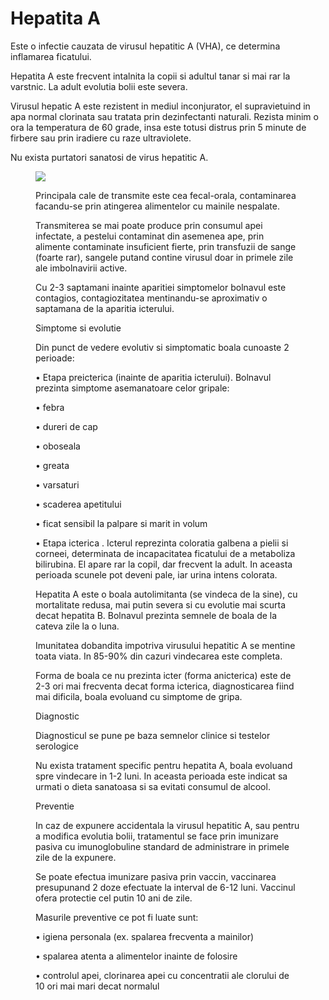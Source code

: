 
# Hepatita A
Este o infectie cauzata de virusul hepatitic A (VHA), ce determina inflamarea ficatului.

Hepatita A este frecvent intalnita la copii si adultul tanar si mai rar la varstnic. La adult evolutia bolii este severa.

Virusul hepatic A este rezistent in mediul inconjurator, el supravietuind in apa normal clorinata sau tratata prin dezinfectanti naturali. Rezista minim o ora la temperatura de 60 grade, insa este totusi distrus prin 5 minute de firbere sau prin iradiere cu raze ultraviolete.

Nu exista purtatori sanatosi de virus hepatitic A.
<figure class="left"><img src='http://www.dspalba.ro/promovare/AFIS%20HEPATITA%20mare.jpg' /></ figure>

Principala cale de transmite este cea fecal-orala, contaminarea facandu-se prin atingerea alimentelor cu mainile nespalate.

Transmiterea se mai poate produce prin consumul apei infectate, a pestelui contaminat din asemenea ape, prin alimente contaminate insuficient fierte, prin transfuzii de sange (foarte rar), sangele putand contine virusul doar in primele zile ale imbolnavirii active.

Cu 2-3 saptamani inainte aparitiei simptomelor bolnavul este contagios, contagiozitatea mentinandu-se aproximativ o saptamana de la aparitia icterului.

Simptome si evolutie

Din punct de vedere evolutiv si simptomatic boala cunoaste 2 perioade:

•  Etapa preicterica (inainte de aparitia icterului). Bolnavul prezinta simptome asemanatoare celor gripale:

•  febra

•  dureri de cap

•  oboseala

•  greata

•  varsaturi

•  scaderea apetitului

•  ficat sensibil la palpare si marit in volum

•  Etapa icterica . Icterul reprezinta coloratia galbena a pielii si corneei, determinata de incapacitatea ficatului de a metaboliza bilirubina. El apare rar la copil, dar frecvent la adult. In aceasta perioada scunele pot deveni pale, iar urina intens colorata.

Hepatita A este o boala autolimitanta (se vindeca de la sine), cu mortalitate redusa, mai putin severa si cu evolutie mai scurta decat hepatita B. Bolnavul prezinta semnele de boala de la cateva zile la o luna.

Imunitatea dobandita impotriva virusului hepatitic A se mentine toata viata. In 85-90% din cazuri vindecarea este completa.

Forma de boala ce nu prezinta icter (forma anicterica) este de 2-3 ori mai frecventa decat forma icterica, diagnosticarea fiind mai dificila, boala evoluand cu simptome de gripa.

Diagnostic

Diagnosticul se pune pe baza semnelor clinice si testelor serologice

Nu exista tratament specific pentru hepatita A, boala evoluand spre vindecare in 1-2 luni. In aceasta perioada este indicat sa urmati o dieta sanatoasa si sa evitati consumul de alcool.

Preventie

In caz de expunere accidentala la virusul hepatitic A, sau pentru a modifica evolutia bolii, tratamentul se face prin imunizare pasiva cu imunoglobuline standard de administrare in primele zile de la expunere.

Se poate efectua imunizare pasiva prin vaccin, vaccinarea presupunand 2 doze efectuate la interval de 6-12 luni. Vaccinul ofera protectie cel putin 10 ani de zile.

Masurile preventive ce pot fi luate sunt:

•  igiena personala (ex. spalarea frecventa a mainilor)

•  spalarea atenta a alimentelor inainte de folosire

•  controlul apei, clorinarea apei cu concentratii ale clorului de 10 ori mai mari decat normalul

 
